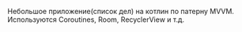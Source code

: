 Небольшое приложение(список дел) на котлин по патерну MVVM. 
Используются Coroutines, Room, RecyclerView и т.д.
